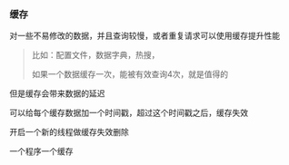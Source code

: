 ### 缓存

对一些不易修改的数据，并且查询较慢，或者重复请求可以使用缓存提升性能

> 比如：配置文件，数据字典，热搜，
>
> 如果一个数据缓存一次，能被有效查询4次，就是值得的

但是缓存会带来数据的延迟

可以给每个缓存数据加一个时间戳，超过这个时间戳之后，缓存失效

开启一个新的线程做缓存失效删除

一个程序一个缓存
